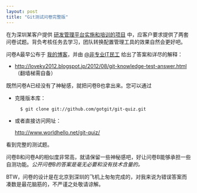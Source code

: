```yaml
---
layout: post
title: "Git测试问卷完整版"
---
```


在为深圳某客户提供 [研发管理平台实施和培训的项目](http://www.ossxp.com/doc/about-us/ossxp-services.pdf) 中，应客户要求提供了两套问卷试题。背负考核任务去学习，团队转换配置管理工具的效果自然会更好吧。

问卷A最早公布于 [我的博客](http://www.worldhello.net/2012/03/19/git-quiz.html)，并由 [@非专业IT民工](http://weibo.com/sysadm) 给出了答案和详尽的解释：

* <http://loveky2012.blogspot.jp/2012/08/git-knowledge-test-answer.html> （翻墙梯需自备）

既然问卷A已经没有了神秘感，就把问卷B也拿出来。您可以通过

* 克隆版本库：

        $ git clone git://github.com/gotgit/git-quiz.git

* 或者直接访问网址：

  <http://www.worldhello.net/git-quiz/>

看到完整的测试题。

问卷B和问卷A的相似度非常高，就请保留一些神秘感吧，好让问卷B能够承担一些自测功能。*公开问卷B的答案是毫无必要和没有技术含量的。*

BTW，问卷的设计是在北京到深圳的飞机上匆匆完成的，对我来说为错误答案而凑数是最花脑筋的，不严谨之处敬请谅解。
